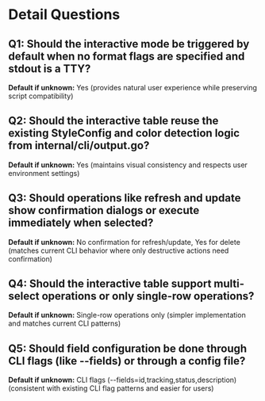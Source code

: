 # Detail Questions

## Q1: Should the interactive mode be triggered by default when no format flags are specified and stdout is a TTY?
**Default if unknown:** Yes (provides natural user experience while preserving script compatibility)

## Q2: Should the interactive table reuse the existing StyleConfig and color detection logic from internal/cli/output.go?
**Default if unknown:** Yes (maintains visual consistency and respects user environment settings)

## Q3: Should operations like refresh and update show confirmation dialogs or execute immediately when selected?
**Default if unknown:** No confirmation for refresh/update, Yes for delete (matches current CLI behavior where only destructive actions need confirmation)

## Q4: Should the interactive table support multi-select operations or only single-row operations?
**Default if unknown:** Single-row operations only (simpler implementation and matches current CLI patterns)

## Q5: Should field configuration be done through CLI flags (like --fields) or through a config file?
**Default if unknown:** CLI flags (--fields=id,tracking,status,description) (consistent with existing CLI flag patterns and easier for users)